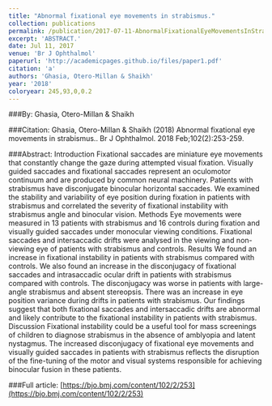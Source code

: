 ```yaml
---
title: "Abnormal fixational eye movements in strabismus."
collection: publications
permalink: /publication/2017-07-11-AbnormalFixationalEyeMovementsInStrabismus_
excerpt: 'ABSTRACT.'
date: Jul 11, 2017
venue: 'Br J Ophthalmol'
paperurl: 'http://academicpages.github.io/files/paper1.pdf'
citation: 'a'
authors: 'Ghasia, Otero-Millan & Shaikh'
year: '2018'
coloryear: 245,93,0,0.2
---
```


###By: 
Ghasia, Otero-Millan & Shaikh

###Citation: 
Ghasia, Otero-Millan & Shaikh (2018) Abnormal fixational eye movements in strabismus.. Br J Ophthalmol. 2018 Feb;102(2):253-259. 

###Abstract: 
Introduction Fixational saccades are miniature eye movements that constantly change the gaze during attempted visual fixation. Visually guided saccades and fixational saccades represent an oculomotor continuum and are produced by common neural machinery. Patients with strabismus have disconjugate binocular horizontal saccades. We examined the stability and variability of eye position during fixation in patients with strabismus and correlated the severity of fixational instability with strabismus angle and binocular vision.
Methods Eye movements were measured in 13 patients with strabismus and 16 controls during fixation and visually guided saccades under monocular viewing conditions. Fixational saccades and intersaccadic drifts were analysed in the viewing and non-viewing eye of patients with strabismus and controls.
Results We found an increase in fixational instability in patients with strabismus compared with controls. We also found an increase in the disconjugacy of fixational saccades and intrasaccadic ocular drift in patients with strabismus compared with controls. The disconjugacy was worse in patients with large-angle strabismus and absent stereopsis. There was an increase in eye position variance during drifts in patients with strabismus. Our findings suggest that both fixational saccades and intersaccadic drifts are abnormal and likely contribute to the fixational instability in patients with strabismus.
Discussion Fixational instability could be a useful tool for mass screenings of children to diagnose strabismus in the absence of amblyopia and latent nystagmus. The increased disconjugacy of fixational eye movements and visually guided saccades in patients with strabismus reflects the disruption of the fine-tuning of the motor and visual systems responsible for achieving binocular fusion in these patients.

###Full article: 
[https://bjo.bmj.com/content/102/2/253](https://bjo.bmj.com/content/102/2/253)
